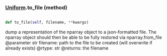 ### [Uniform](Uniform.md).to_file (method)


```py

def to_file(self, filename, **kwargs)

```



dump a representation of the nparray object to a json-formatted file.
The nparray object should then be able to be fully restored via
nparray.from_file
@parameter str filename: path to the file to be created (will overwrite
    if already exists)
@rtype: str
@returns: the filename


